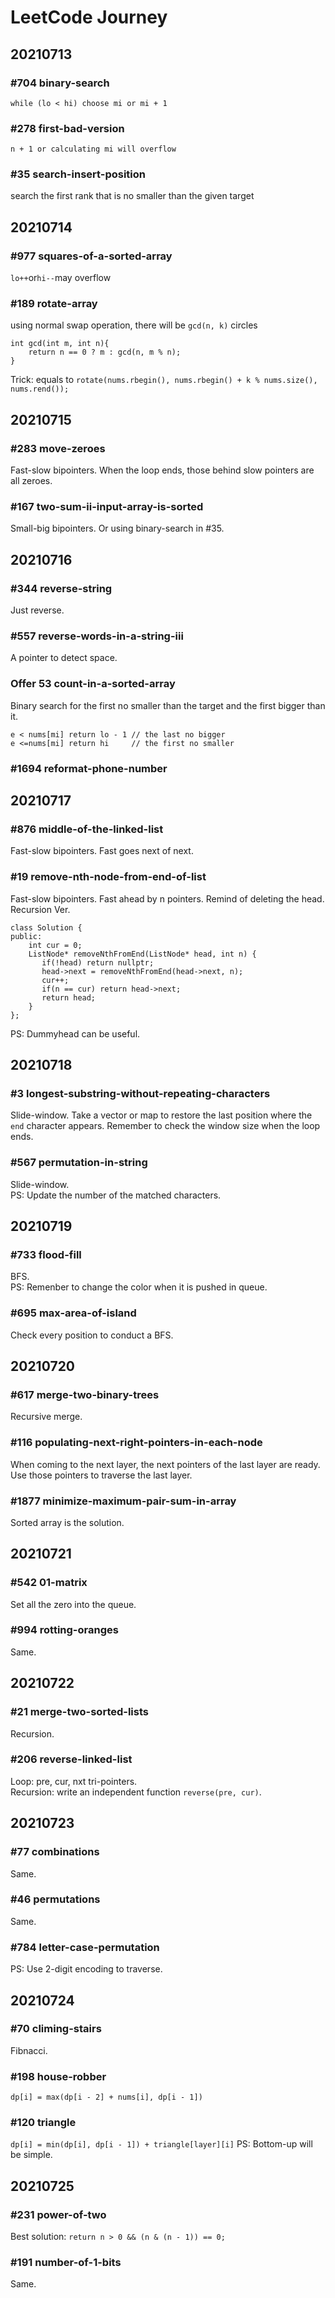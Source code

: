 # LeetCode Journey

## 20210713

### #704 binary-search

`while (lo < hi) choose mi or mi + 1`

### #278 first-bad-version

`n + 1 or calculating mi will overflow`

### #35 search-insert-position

search the first rank that is no smaller than the given target

## 20210714

### #977 squares-of-a-sorted-array

`lo++`or`hi--`may overflow

### #189 rotate-array

using normal swap operation, there will be `gcd(n, k)` circles

```
int gcd(int m, int n){
    return n == 0 ? m : gcd(n, m % n);
}
```

Trick: equals to `rotate(nums.rbegin(), nums.rbegin() + k % nums.size(), nums.rend());`

## 20210715

### #283 move-zeroes

Fast-slow bipointers. When the loop ends, those behind slow pointers are all zeroes.

### #167 two-sum-ii-input-array-is-sorted

Small-big bipointers. Or using binary-search in #35.

## 20210716

### #344 reverse-string

Just reverse.

### #557 reverse-words-in-a-string-iii

A pointer to detect space.

### Offer 53 count-in-a-sorted-array

Binary search for the first no smaller than the target and the first bigger than it.

```
e < nums[mi] return lo - 1 // the last no bigger
e <=nums[mi] return hi     // the first no smaller
```

### #1694 reformat-phone-number

## 20210717

### #876 middle-of-the-linked-list

Fast-slow bipointers. Fast goes next of next.

### #19 remove-nth-node-from-end-of-list

Fast-slow bipointers. Fast ahead by n pointers. Remind of deleting the head.\
Recursion Ver.

```
class Solution {
public:
    int cur = 0;
    ListNode* removeNthFromEnd(ListNode* head, int n) {
       if(!head) return nullptr;
       head->next = removeNthFromEnd(head->next, n);
       cur++;
       if(n == cur) return head->next;
       return head;
    }
};
```

PS: Dummyhead can be useful.

## 20210718

### #3 longest-substring-without-repeating-characters

Slide-window. Take a vector or map to restore the last position where the `end` character appears. Remember to check the window size when the loop ends.

### #567 permutation-in-string

Slide-window.\
PS: Update the number of the matched characters.

## 20210719

### #733 flood-fill

BFS.\
PS: Remenber to change the color when it is pushed in queue.

### #695 max-area-of-island

Check every position to conduct a BFS.

## 20210720

### #617 merge-two-binary-trees

Recursive merge.

### #116 populating-next-right-pointers-in-each-node

When coming to the next layer, the next pointers of the last layer are ready. Use those pointers to traverse the last layer.

### #1877 minimize-maximum-pair-sum-in-array

Sorted array is the solution.

## 20210721

### #542 01-matrix

Set all the zero into the queue.

### #994 rotting-oranges

Same.

## 20210722

### #21 merge-two-sorted-lists

Recursion.

### #206 reverse-linked-list

Loop: pre, cur, nxt tri-pointers.\
Recursion: write an independent function `reverse(pre, cur)`.

## 20210723

### #77 combinations

Same.

### #46 permutations

Same.

### #784 letter-case-permutation

PS: Use 2-digit encoding to traverse.

## 20210724

### #70 climing-stairs

Fibnacci.

### #198 house-robber

`dp[i] = max(dp[i - 2] + nums[i], dp[i - 1])`

### #120 triangle

`dp[i] = min(dp[i], dp[i - 1]) + triangle[layer][i]`
PS: Bottom-up will be simple.

## 20210725

### #231 power-of-two

Best solution:
`return n > 0 && (n & (n - 1)) == 0;`

### #191 number-of-1-bits

Same.
